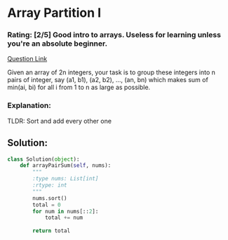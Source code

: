 # Array Partition I
### Rating: [2/5] Good intro to arrays. Useless for learning unless you're an absolute beginner.  
[Question Link](https://leetcode.com/problems/array-partition-i/)  

Given an array of 2n integers, your task is to group these integers into n pairs of integer, say (a1, b1), (a2, b2), ..., (an, bn) which makes sum of min(ai, bi) for all i from 1 to n as large as possible.    

### Explanation:
TLDR: Sort and add every other one

## Solution:
```Python
class Solution(object):
    def arrayPairSum(self, nums):
        """
        :type nums: List[int]
        :rtype: int
        """
        nums.sort()
        total = 0
        for num in nums[::2]:
            total += num
            
        return total
```
